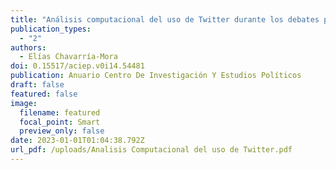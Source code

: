 ```yaml
---
title: "Análisis computacional del uso de Twitter durante los debates presidenciales del 2022 en Costa Ric."
publication_types:
  - "2"
authors:
  - Elías Chavarría-Mora
doi: 0.15517/aciep.v0i14.54481
publication: Anuario Centro De Investigación Y Estudios Políticos
draft: false
featured: false
image:
  filename: featured
  focal_point: Smart
  preview_only: false
date: 2023-01-01T01:04:38.792Z
url_pdf: /uploads/Analisis Computacional del uso de Twitter.pdf
---
```

